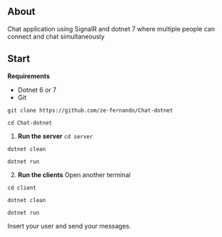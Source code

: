 ## About
Chat application using SignalR and dotnet 7 where multiple people can connect and chat simultaneously
## Start

**Requirements**
- Dotnet 6 or 7
- Git

`git clone https://github.com/ze-fernando/Chat-dotnet`

`cd Chat-dotnet`

1. **Run the server**
`cd server`

`dotnet clean`

`dotnet run`

2. **Run the clients**
Open another terminal

`cd client`

`dotnet clean`

`dotnet run`

Insert your user and send your messages.
